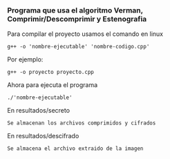 ### Programa que usa el algoritmo Verman, Comprimir/Descomprimir y Estenografia

Para compilar el proyecto usamos el comando en linux

```
g++ -o 'nombre-ejecutable' 'nombre-codigo.cpp'
```
Por ejemplo:
```
g++ -o proyecto proyecto.cpp
```

Ahora para ejecuta el programa
```
./'nombre-ejecutable'
```
En resultados/secreto

    Se almacenan los archivos comprimidos y cifrados

En resultados/descifrado 

    Se almacena el archivo extraido de la imagen

